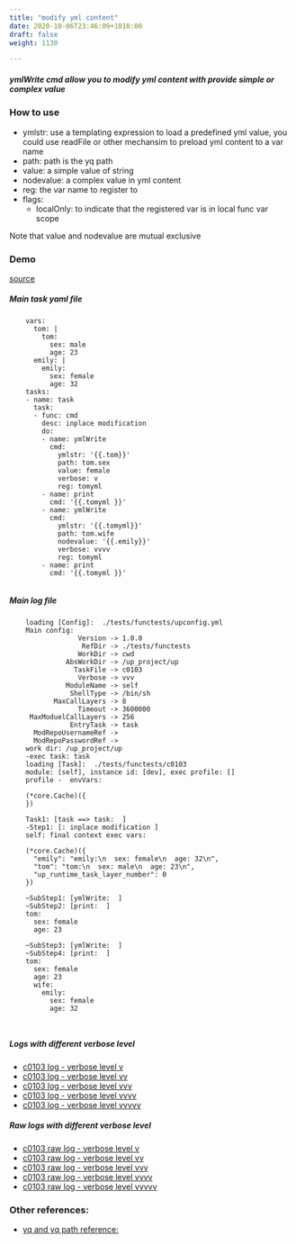 ```yaml
---
title: "modify yml content"
date: 2020-10-06T23:46:09+1010:00
draft: false
weight: 1130

---
```


##### ymlWrite cmd allow you to modify yml content with provide simple or complex value


### How to use


* ymlstr: use a templating expression to load a predefined yml value, you could use readFile or other mechansim to preload yml content to a var name
* path: path is the yq path
* value: a simple value of string
* nodevalue: a complex value in yml content
* reg: the var name to register to
* flags:
  * localOnly: to indicate that the registered var is in local func var scope

Note that value and nodevalue are mutual exclusive











### Demo








[source](https://github.com/upcmd/up/blob/master/tests/functests/c0103.yml)

##### Main task yaml file
```
    vars:
      tom: |
        tom:
          sex: male
          age: 23
      emily: |
        emily:
          sex: female
          age: 32
    tasks:
    - name: task
      task:
      - func: cmd
        desc: inplace modification
        do:
        - name: ymlWrite
          cmd:
            ymlstr: '{{.tom}}'
            path: tom.sex
            value: female
            verbose: v
            reg: tomyml
        - name: print
          cmd: '{{.tomyml }}'
        - name: ymlWrite
          cmd:
            ymlstr: '{{.tomyml}}'
            path: tom.wife
            nodevalue: '{{.emily}}'
            verbose: vvvv
            reg: tomyml
        - name: print
          cmd: '{{.tomyml }}'
    
```
##### Main log file
```
    loading [Config]:  ./tests/functests/upconfig.yml
    Main config:
                 Version -> 1.0.0
                  RefDir -> ./tests/functests
                 WorkDir -> cwd
              AbsWorkDir -> /up_project/up
                TaskFile -> c0103
                 Verbose -> vvv
              ModuleName -> self
               ShellType -> /bin/sh
           MaxCallLayers -> 8
                 Timeout -> 3600000
     MaxModuelCallLayers -> 256
               EntryTask -> task
      ModRepoUsernameRef -> 
      ModRepoPasswordRef -> 
    work dir: /up_project/up
    -exec task: task
    loading [Task]:  ./tests/functests/c0103
    module: [self], instance id: [dev], exec profile: []
    profile -  envVars:
    
    (*core.Cache)({
    })
    
    Task1: [task ==> task:  ]
    -Step1: [: inplace modification ]
    self: final context exec vars:
    
    (*core.Cache)({
      "emily": "emily:\n  sex: female\n  age: 32\n",
      "tom": "tom:\n  sex: male\n  age: 23\n",
      "up_runtime_task_layer_number": 0
    })
    
    ~SubStep1: [ymlWrite:  ]
    ~SubStep2: [print:  ]
    tom:
      sex: female
      age: 23
    
    ~SubStep3: [ymlWrite:  ]
    ~SubStep4: [print:  ]
    tom:
      sex: female
      age: 23
      wife:
        emily:
          sex: female
          age: 32
    
    
```


##### Logs with different verbose level
* [c0103 log - verbose level v](../../logs/c0103_v)
* [c0103 log - verbose level vv](../../logs/c0103_vv)
* [c0103 log - verbose level vvv](../../logs/c0103_vvvv)
* [c0103 log - verbose level vvvv](../../logs/c0103_vvvv)
* [c0103 log - verbose level vvvvv](../../logs/c0103_vvvvv)

##### Raw logs with different verbose level
* [c0103 raw log - verbose level v](../../reflogs/c0103_v.log)
* [c0103 raw log - verbose level vv](../../reflogs/c0103_vv.log)
* [c0103 raw log - verbose level vvv](../../reflogs/c0103_vvv.log)
* [c0103 raw log - verbose level vvvv](../../reflogs/c0103_vvvv.log)
* [c0103 raw log - verbose level vvvvv](../../reflogs/c0103_vvvvv.log)








### Other references:
* [yq and yq path reference:](https://github.com/mikefarah/yq)
